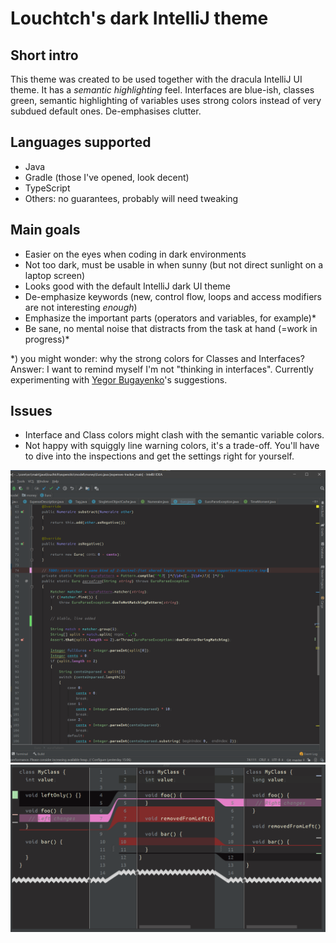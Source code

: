 # Louchtch's dark IntelliJ theme

## Short intro

This theme was created to be used together with the dracula IntelliJ UI theme. It has a *semantic highlighting* feel. Interfaces are blue-ish, classes green, semantic highlighting of variables uses strong colors instead of very subdued default ones. De-emphasises clutter.

## Languages supported
- Java
- Gradle (those I've opened, look decent)
- TypeScript
- Others: no guarantees, probably will need tweaking

## Main goals

- Easier on the eyes when coding in dark environments
- Not too dark, must be usable in when sunny (but not direct sunlight on a laptop screen)
- Looks good with the default IntelliJ dark UI theme
- De-emphasize keywords (new, control flow, loops and access modifiers are not interesting _enough_)
- Emphasize the important parts (operators and variables, for example)*
- Be sane, no mental noise that distracts from the task at hand (=work in progress)*

*) you might wonder: why the strong colors for Classes and Interfaces? Answer: I want to remind myself I'm not "thinking in interfaces". Currently experimenting with [Yegor Bugayenko](https://www.yegor256.com/books.html)'s suggestions. 

## Issues

- Interface and Class colors might clash with the semantic variable colors. 
- Not happy with squiggly line warning colors, it's a trade-off. You'll have to dive into the inspections and get the settings right for yourself.

![Screenshot of theme](IntelliJ-theme.PNG)
![Diff colors](Diff.PNG)
